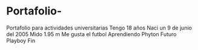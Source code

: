 # Portafolio-
Portafolio para actividades universitarias
Tengo 18 años
Naci un 9 de junio del 2005
Mido 1.95 m
Me gusta el futbol
Aprendiendo Phyton
Futuro Playboy
Fin
